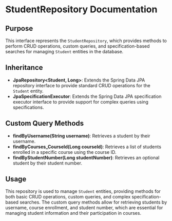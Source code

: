 # StudentRepository Documentation

## Purpose

This interface represents the `StudentRepository`, which provides methods to perform CRUD operations, custom queries, and specification-based searches for managing `Student` entities in the database.

## Inheritance

- **JpaRepository<Student, Long>**: Extends the Spring Data JPA repository interface to provide standard CRUD operations for the `Student` entity.
- **JpaSpecificationExecutor<Student>**: Extends the Spring Data JPA specification executor interface to provide support for complex queries using specifications.

## Custom Query Methods

- **findByUsername(String username)**: Retrieves a student by their username.
- **findByCourses_CourseId(Long courseId)**: Retrieves a list of students enrolled in a specific course using the course ID.
- **findByStudentNumber(Long studentNumber)**: Retrieves an optional student by their student number.

## Usage

This repository is used to manage `Student` entities, providing methods for both basic CRUD operations, custom queries, and complex specification-based searches. The custom query methods allow for retrieving students by username, course enrollment, and student number, which are essential for managing student information and their participation in courses.

